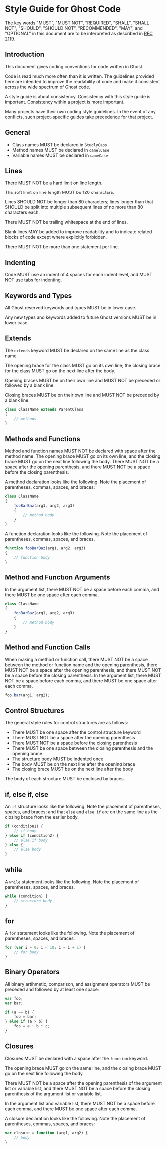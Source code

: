 # Style Guide for Ghost Code

The key words "MUST", "MUST NOT", "REQUIRED", "SHALL", "SHALL NOT", "SHOULD", "SHOULD NOT", "RECOMMENDED", "MAY", and "OPTIONAL" in this document are to be interpreted as described in [RFC 2119](http://tools.ietf.org/html/rfc2119).

## Introduction
This document gives coding conventions for code written in Ghost.

Code is read much more often than it is written. The guidelines provided here are intended to improve the readability of code and make it consistent across the wide spectrum of Ghost code.

A style guide is about consistency. Consistency with this style guide is important. Consistency within a project is more important.

Many projects have their own coding style guidelines. In the event of any conflicts, such project-specific guides take precedence for that project.

## General
- Class names MUST be declared in `StudlyCaps`
- Method names MUST be declared in `camelCase`
- Variable names MUST be declared in `cameCase`

## Lines
There MUST NOT be a hard limit on line length.

The soft limit on line length MUST be 120 characters.

Lines SHOULD NOT be longer than 80 characters; lines longer than that SHOULD be split into multiple subsequent lines of no more than 80 characters each.

There MUST NOT be trailing whitespace at the end of lines.

Blank lines MAY be added to improve readability and to indicate related blocks of code except where explicitly forbidden.

There MUST NOT be more than one statement per line.

## Indenting
Code MUST use an indent of 4 spaces for each indent level, and MUST NOT use tabs for indenting.

## Keywords and Types
All Ghost reserved keywords and types MUST be in lower case.

Any new types and keywords added to future Ghost versions MUST be in lower case.

## Extends
The `extends` keyword MUST be declared on the same line as the class name.

The opening brace for the class MUST go on its own line; the closing brace for the class MUST go on the next line after the body.

Opening braces MUST be on their own line and MUST NOT be preceded or followed by a blank line.

Closing braces MUST be on their own line and MUST NOT be preceded by a blank line.

```javascript
class ClassName extends ParentClass
{
    // methods
}
```

## Methods and Functions
Method and function names MUST NOT be declared with space after the method name. The opening brace MUST go on its own line, and the closing brace MUST go on the next line following the body. There MUST NOT be a space after the opening parenthesis, and there MUST NOT be a space before the closing parenthesis.

A method declaration looks like the following. Note the placement of parentheses, commas, spaces, and braces:

```javascript
class ClassName
{
    fooBarBaz(arg1, arg2, arg3)
    {
        // method body
    }
}
```

A function declaration looks like the following. Note the placement of parentheses, commas, spaces, and braces.

```javascript
function fooBarBaz(arg1, arg2, arg3)
{
    // function body
}
```

## Method and Function Arguments
In the argument list, there MUST NOT be a space before each comma, and there MUST be one space after each comma.

```javascript
class ClassName
{
    fooBarBaz(arg1, arg2, arg3)
    {
        // method body
    }
}
```

## Method and Function Calls
When making a method or function call, there MUST NOT be a space between the method or function name and the opening parenthesis, there MUST NOT be a space after the opening parenthesis, and there MUST NOT be a space before the closing parenthesis. In the argument list, there MUST NOT be a space before each comma, and there MUST be one space after each comma.

```javascript
foo.bar(arg1, arg2);
```

## Control Structures
The general style rules for control structures are as follows:

- There MUST be one space after the control structure keyword
- There MUST NOT be a space after the opening parenthesis
- There MUST NOT be a space before the closing parenthesis
- There MUST be one space between the closing parenthesis and the opening brace
- The structure body MUST be indented once
- The body MUST be on the next line after the opening brace
- The closing brace MUST be on the next line after the body

The body of each structure MUST be enclosed by braces.

## if, else if, else
An `if` structure looks like the following. Note the placement of parentheses, spaces, and braces; and that `else` and `else if` are on the same line as the closing brace from the earlier body.

```javascript
if (condition1) {
    // if body
} else if (condition2) {
    // else if body
} else {
    // else body
}
```

## while
A `while` statement looks like the following. Note the placement of parentheses, spaces, and braces.

```javascript
while (condition) {
    // structure body
}
```

## for
A `for` statement looks like the following. Note the placement of parentheses, spaces, and braces.

```javascript
for (var i = 0; i < 10; i = i + 1) {
    // for body
}
```

## Binary Operators
All binary artihmetic, comparison, and assignment operators MUST be preceded and followed by at least one space:

```javascript
var foo;
var bar;

if (a == b) {
    foo = bar;
} else if (a > b) {
    foo = a + b * c;
}
```

## Closures
Closures MUST be declared with a space after the `function` keyword.

The opening brace MUST go on the same line, and the closing brace MUST go on the next line following the body.

There MUST NOT be a space after the opening parenthesis of the argument list or variable list, and there MUST NOT be a space before the closing parenthesis of the argument list or variable list.

In the argument list and variable list, there MUST NOT be a space before each comma, and there MUST be one space after each comma.

A closure declaration looks like the following. Note the placement of parentheses, commas, spaces, and braces:

```javascript
var closure = function (arg1, arg2) {
    // body
}
```